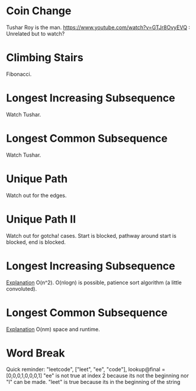 # Coin Change
Tushar Roy is the man.
https://www.youtube.com/watch?v=GTJr8OvyEVQ : Unrelated but to watch?

# Climbing Stairs
Fibonacci.

# Longest Increasing Subsequence
Watch Tushar.

# Longest Common Subsequence
Watch Tushar.

# Unique Path
Watch out for the edges.

# Unique Path II
Watch out for gotcha! cases. Start is blocked, pathway around start is blocked, end is blocked.

# Longest Increasing Subsequence
[Explanation](https://www.youtube.com/watch?v=CE2b_-XfVDk) O(n^2).
O(nlogn) is possible, patience sort algorithm (a little convoluted).

# Longest Common Subsequence
[Explanation](https://www.youtube.com/watch?v=NnD96abizww) O(nm) space and runtime.

# Word Break
Quick reminder:
"leetcode", ["leet", "ee", "code"], lookup@final = [0,0,0,1,0,0,0,1]
"ee" is not true at index 2 because its not the beginning nor "l" can be made.
"leet" is true because its in the beginning of the string
